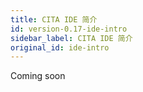 ```yaml
---
title: CITA IDE 简介
id: version-0.17-ide-intro
sidebar_label: CITA IDE 简介
original_id: ide-intro
---
```

Coming soon